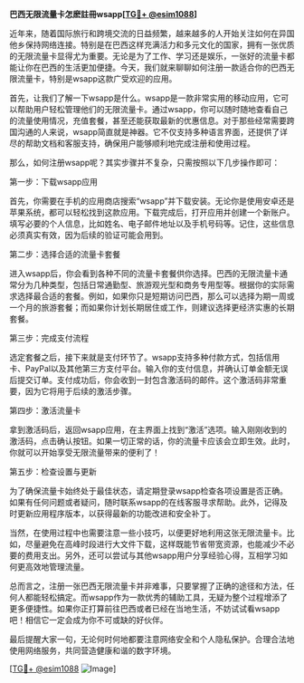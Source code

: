 **巴西无限流量卡怎麽註冊wsapp[[TG💪+ @esim1088](https://t.me/s/esim1088)]**

近年来，随着国际旅行和跨境交流的日益频繁，越来越多的人开始关注如何在异国他乡保持网络连接。特别是在巴西这样充满活力和多元文化的国家，拥有一张优质的无限流量卡显得尤为重要。无论是为了工作、学习还是娱乐，一张好的流量卡都能让你在巴西的生活更加便捷。今天，我们就来聊聊如何注册一款适合你的巴西无限流量卡，特别是wsapp这款广受欢迎的应用。

首先，让我们了解一下wsapp是什么。wsapp是一款非常实用的移动应用，它可以帮助用户轻松管理他们的无限流量卡。通过wsapp，你可以随时随地查看自己的流量使用情况，充值套餐，甚至还能获取最新的优惠信息。对于那些经常需要跨国沟通的人来说，wsapp简直就是神器。它不仅支持多种语言界面，还提供了详尽的帮助文档和客服支持，确保用户能够顺利地完成注册和使用过程。

那么，如何注册wsapp呢？其实步骤并不复杂，只需按照以下几步操作即可：

第一步：下载wsapp应用

首先，你需要在手机的应用商店搜索“wsapp”并下载安装。无论你是使用安卓还是苹果系统，都可以轻松找到这款应用。下载完成后，打开应用并创建一个新账户。填写必要的个人信息，比如姓名、电子邮件地址以及手机号码等。记住，这些信息必须真实有效，因为后续的验证可能会用到。

第二步：选择合适的流量卡套餐

进入wsapp后，你会看到各种不同的流量卡套餐供你选择。巴西的无限流量卡通常分为几种类型，包括日常通勤型、旅游观光型和商务专用型等。根据你的实际需求选择最合适的套餐。例如，如果你只是短期访问巴西，那么可以选择为期一周或一个月的旅游套餐；而如果你计划长期居住或工作，则建议选择更经济实惠的长期套餐。

第三步：完成支付流程

选定套餐之后，接下来就是支付环节了。wsapp支持多种付款方式，包括信用卡、PayPal以及其他第三方支付平台。输入你的支付信息，并确认订单金额无误后提交订单。支付成功后，你会收到一封包含激活码的邮件。这个激活码非常重要，因为它将用于后续的激活步骤。

第四步：激活流量卡

拿到激活码后，返回wsapp应用，在主界面上找到“激活”选项。输入刚刚收到的激活码，点击确认按钮。如果一切正常的话，你的流量卡应该会立即生效。此时，你就可以开始享受无限流量带来的便利了！

第五步：检查设置与更新

为了确保流量卡始终处于最佳状态，请定期登录wsapp检查各项设置是否正确。如果有任何问题或者疑问，随时联系wsapp的在线客服寻求帮助。此外，记得及时更新应用程序版本，以获得最新的功能改进和安全补丁。

当然，在使用过程中也需要注意一些小技巧，以便更好地利用这张无限流量卡。比如，尽量避免在高峰时段进行大文件下载，这样既能节省带宽资源，也能减少不必要的费用支出。另外，还可以尝试与其他wsapp用户分享经验心得，互相学习如何更高效地管理流量。

总而言之，注册一张巴西无限流量卡并非难事，只要掌握了正确的途径和方法，任何人都能轻松搞定。而wsapp作为一款优秀的辅助工具，无疑为整个过程增添了更多便捷性。如果你正打算前往巴西或者已经在当地生活，不妨试试看wsapp吧！相信它一定会成为你不可或缺的好伙伴。

最后提醒大家一句，无论何时何地都要注意网络安全和个人隐私保护。合理合法地使用网络服务，共同营造健康和谐的数字环境。

[[TG💪+ @esim1088](https://t.me/s/esim1088) ![Image](https://i.postimg.cc/4NQfJmqS/Snipaste-2025-05-13-00-14-12.png)]